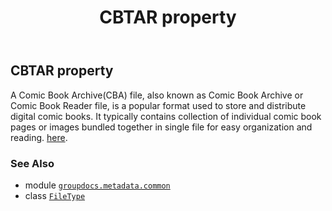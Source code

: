 ﻿---
title: CBTAR property
second_title: GroupDocs.Metadata for Python via .NET API References
description: 
type: docs
url: /python-net/groupdocs.metadata.common/filetype/cbtar/
is_root: false
weight: 100
---

## CBTAR property


A Comic Book Archive(CBA) file, also known as Comic Book Archive or Comic Book Reader file,
is a popular format used to store and distribute digital comic books.
It typically contains collection of individual comic book pages or images bundled together in single file for easy organization and reading.
[here](https://wiki.fileformat.com/compression/cba/).

### See Also
* module [`groupdocs.metadata.common`](../../)
* class [`FileType`](/metadata/python-net/groupdocs.metadata.common/filetype)
